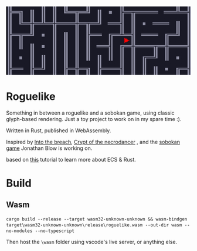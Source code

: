 
![text](./doc/maze-2.png)

# Roguelike

Something in between a roguelike and a sobokan game, using classic glyph-based rendering. Just a toy project to work on in my spare time :).

Written in Rust, published in WebAssembly.

Inspired by [Into the breach](https://store.steampowered.com/app/590380/Into_the_Breach/), [Crypt of the necrodancer](https://store.steampowered.com/app/247080/Crypt_of_the_NecroDancer/) , and the [sobokan game](https://youtu.be/lPIgfYcEHr0?t=10251) Jonathan Blow is working on.

based on [this](https://bfnightly.bracketproductions.com/rustbook/chapter_0.html) tutorial to learn more about ECS & Rust. 

# Build 

## Wasm 
```
cargo build --release --target wasm32-unknown-unknown && wasm-bindgen target\wasm32-unknown-unknown\release\roguelike.wasm --out-dir wasm --no-modules --no-typescript
```
Then host the `\wasm` folder using vscode's live server, or anything else. 


